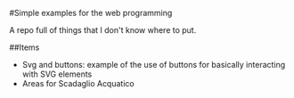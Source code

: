 #Simple examples for the web programming

A repo full of things that I don't know where to put.

##Items
- Svg and buttons: example of the use of buttons for basically interacting with SVG elements
- Areas for Scadaglio Acquatico

